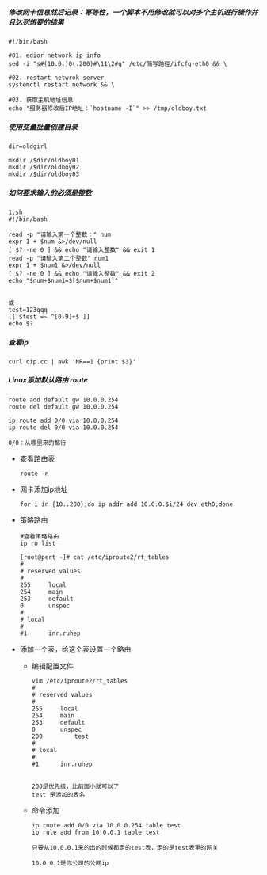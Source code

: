 ##### 修改网卡信息然后记录：幂等性，一个脚本不用修改就可以对多个主机进行操作并且达到想要的结果

```
#!/bin/bash

#01. edior network ip info
sed -i "s#(10.0.)0(.200)#\11\2#g" /etc/简写路径/ifcfg-eth0 && \

#02. restart netwrok server
systemctl restart network && \

#03. 获取主机地址信息
echo "服务器修改后IP地址：`hostname -I`" >> /tmp/oldboy.txt
```



##### 使用变量批量创建目录

```
dir=oldgirl

mkdir /$dir/oldboy01
mkdir /$dir/oldboy02
mkdir /$dir/oldboy03
```





##### 如何要求输入的必须是整数

```
1.sh
#!/bin/bash

read -p "请输入第一个整数：" num
expr 1 + $num &>/dev/null
[ $? -ne 0 ] && echo "请输入整数" && exit 1
read -p "请输入第二个整数" num1
expr 1 + $num1 &>/dev/null
[ $? -ne 0 ] && echo "请输入整数" && exit 2
echo "$num+$num1=$[$num+$num1]"


或
test=123qqq
[[ $test =~ ^[0-9]+$ ]]
echo $?
```



##### 查看ip

```
curl cip.cc | awk 'NR==1 {print $3}'
```



##### Linux添加默认路由 route

```
route add default gw 10.0.0.254
route del default gw 10.0.0.254

ip route add 0/0 via 10.0.0.254
ip route del 0/0 via 10.0.0.254

0/0：从哪里来的都行 
```

- 查看路由表
  ```
  route -n
  ```

- 网卡添加ip地址

  ```
  for i in {10..200};do ip addr add 10.0.0.$i/24 dev eth0;done 
  ```

- 策略路由

  ```
  #查看策略路由
  ip ro list
  
  [root@pert ~]# cat /etc/iproute2/rt_tables
  #
  # reserved values
  #
  255     local
  254     main
  253     default
  0       unspec
  #
  # local
  #
  #1      inr.ruhep
  ```

- 添加一个表，给这个表设置一个路由

  - 编辑配置文件

    ```
    vim /etc/iproute2/rt_tables
    #
    # reserved values
    #
    255     local
    254     main
    253     default
    0       unspec
    200			test
    #
    # local
    #
    #1      inr.ruhep
    
    
    200是优先级，比前面小就可以了
    test 是添加的表名
    ```

  - 命令添加

    ```
    ip route add 0/0 via 10.0.0.254 table test
    ip rule add from 10.0.0.1 table test
    
    只要从10.0.0.1来的出的时候都走的test表，走的是test表里的网关
    
    10.0.0.1是你公司的公网ip 
    ```

    

  

